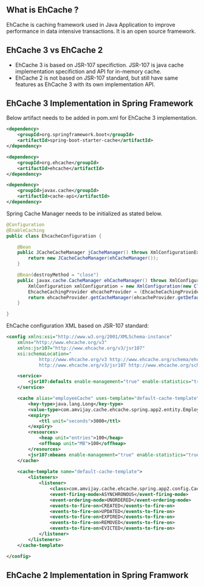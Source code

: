 ## What is EhCache ?
EhCache is caching framework used in Java Application to improve performance in data intensive transactions. It is an open source framework.

## EhCache 3 vs EhCache 2

* EhCache 3 is based on JSR-107 specifiction. JSR-107 is java cache implementation specifiction and API for in-memory cache.
* EhCache 2 is not based on JSR-107 standard, but still have same features as EhCache 3 with its own implementation API. 

## EhCache 3 Implementation in Spring Framework

Below artifact needs to be added in pom.xml for EhCache 3 implementation. 
```xml
<dependency>
	<groupId>org.springframework.boot</groupId>
	<artifactId>spring-boot-starter-cache</artifactId>
</dependency>

<dependency>
	<groupId>org.ehcache</groupId>
	<artifactId>ehcache</artifactId>
</dependency>

<dependency>
	<groupId>javax.cache</groupId>
	<artifactId>cache-api</artifactId>
</dependency>
```

Spring Cache Manager needs to be initialized as stated below. 

```Java
@Configuration
@EnableCaching
public class EhcacheConfiguration {

	@Bean
	public JCacheCacheManager jCacheManager() throws XmlConfigurationException, IOException {
		return new JCacheCacheManager(ehCacheManager());
	}

	@Bean(destroyMethod = "close")
	public javax.cache.CacheManager ehCacheManager() throws XmlConfigurationException, IOException {
		XmlConfiguration xmlConfiguration = new XmlConfiguration(new ClassPathResource("application-ehcache.xml").getURL());
		EhcacheCachingProvider ehcacheProvider = (EhcacheCachingProvider) Caching.getCachingProvider();
		return ehcacheProvider.getCacheManager(ehcacheProvider.getDefaultURI(), xmlConfiguration);
	}

}
```

EhCache configuration XML based on JSR-107 standard: 
```xml
<config xmlns:xsi="http://www.w3.org/2001/XMLSchema-instance"
	xmlns="http://www.ehcache.org/v3"
	xmlns:jsr107="http://www.ehcache.org/v3/jsr107"
	xsi:schemaLocation="
            http://www.ehcache.org/v3 http://www.ehcache.org/schema/ehcache-core-3.8.xsd
            http://www.ehcache.org/v3/jsr107 http://www.ehcache.org/schema/ehcache-107-ext-3.8.xsd">

	<service>
		<jsr107:defaults enable-management="true" enable-statistics="true" />
	</service>

	<cache alias="employeeCache" uses-template="default-cache-template">
		<key-type>java.lang.Long</key-type>
		<value-type>com.amvijay.cache.ehcache.spring.app2.entity.Employee</value-type>
		<expiry>
			<ttl unit="seconds">3000</ttl>
		</expiry>		
		<resources>
			<heap unit="entries">100</heap>
			<offheap unit="MB">100</offheap>
		</resources>
		<jsr107:mbeans enable-management="true" enable-statistics="true"/>
	</cache>
	
	<cache-template name="default-cache-template">
		<listeners>
			<listener>
				<class>com.amvijay.cache.ehcache.spring.app2.config.CacheEventLogger</class>
				<event-firing-mode>ASYNCHRONOUS</event-firing-mode>
				<event-ordering-mode>UNORDERED</event-ordering-mode>
				<events-to-fire-on>CREATED</events-to-fire-on>
				<events-to-fire-on>UPDATED</events-to-fire-on>
				<events-to-fire-on>EXPIRED</events-to-fire-on>
				<events-to-fire-on>REMOVED</events-to-fire-on>
				<events-to-fire-on>EVICTED</events-to-fire-on>
			</listener>
		</listeners>
	</cache-template>

</config>
```

## EhCache 2 Implementation in Spring Framwork